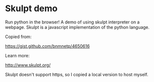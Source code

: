 # Skulpt demo

Run python in the browser! A demo of using skulpt interpreter on a webpage.
Skulpt is a javascript implementation of the python language.

Copied from:

https://gist.github.com/bnmnetp/4650616


Learn more:

http://www.skulpt.org/

Skulpt doesn't support https, so I copied a local version to host myself.
